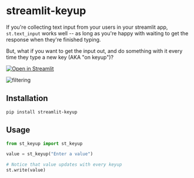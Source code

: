 # streamlit-keyup

If you're collecting text input from your users in your streamlit app, `st.text_input` works well -- as long as you're happy with
waiting to get the response when they're finished typing.

But, what if you want to get the input out, and do something with it every time they type a new key (AKA "on keyup")?

[![Open in Streamlit](https://static.streamlit.io/badges/streamlit_badge_black_white.svg)](https://key-up.streamlitapp.com)

![filtering](https://user-images.githubusercontent.com/4040678/186792601-a9e921e8-3051-45a0-80d6-e1673cf8ae37.gif)

## Installation


`pip install streamlit-keyup`

## Usage

```python
from st_keyup import st_keyup

value = st_keyup("Enter a value")

# Notice that value updates with every keyup
st.write(value)
```
